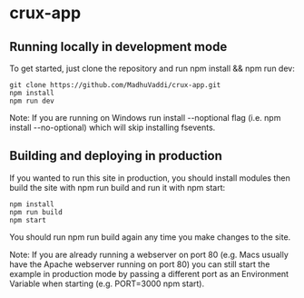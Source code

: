 # crux-app

## Running locally in development mode
To get started, just clone the repository and run npm install && npm run dev:
```
git clone https://github.com/MadhuVaddi/crux-app.git
npm install
npm run dev
```
Note: If you are running on Windows run install --noptional flag (i.e. npm install --no-optional) which will skip installing fsevents.

## Building and deploying in production
If you wanted to run this site in production, you should install modules then build the site with npm run build and run it with npm start:
```
npm install
npm run build
npm start
```
You should run npm run build again any time you make changes to the site.

Note: If you are already running a webserver on port 80 (e.g. Macs usually have the Apache webserver running on port 80) you can still start the example in production mode by passing a different port as an Environment Variable when starting (e.g. PORT=3000 npm start).
